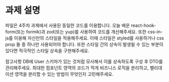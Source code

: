 # 과제 설명

파일은 4주차 과제에서 사용된 동일한 코드를 이용합니다.
오늘 배운 react-hook-form(또는 formik)과 zod(또는 yup)를 사용하여 코드를 개선해주세요.
또한 css-in-js를 이용해 자신만의 스타일을 적용해주세요. 이때 스타일은 styled를 사용하거나 css prop 둘 중 하나만 사용되어야 합니다.
또한 스타일 간의 상속이 발생될 수 있는 부분이 있다면 적극적인 스타일 상속을 구현해주세요.

참고사항
DB에 User 스키마가 있는 것처럼 모사해서 이를 상속하도록 구성 후 DTO를 관리해주세요.
최대한 컴포넌트 영역의 코드가 적게 비즈니스 로직을 분리하고, 벨리데이션 영역을 분리할 수 있는 방법이 무엇인지 고민해주세요.
